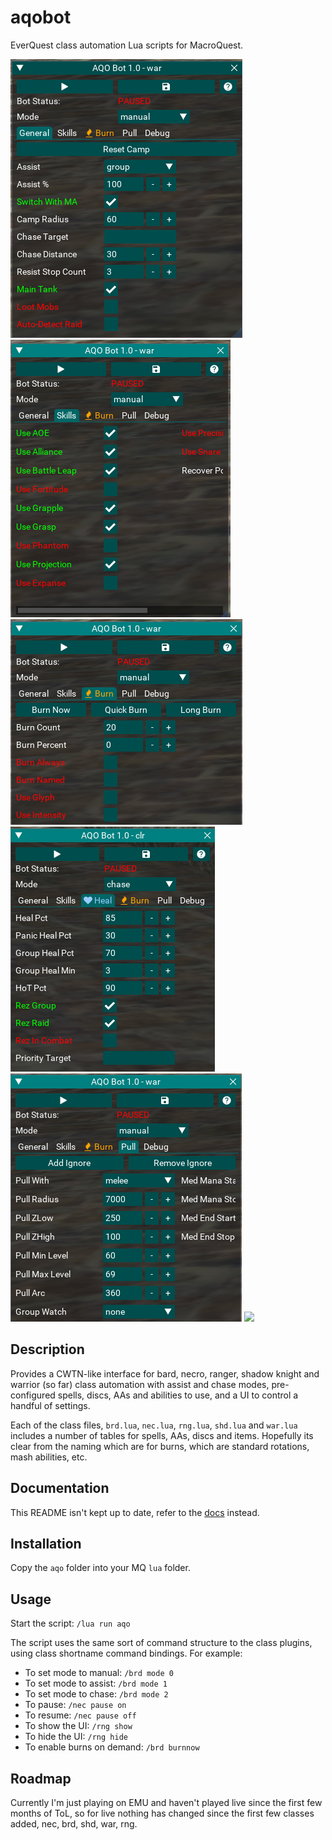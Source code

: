 # aqobot

EverQuest class automation Lua scripts for MacroQuest.

![](./images/general.png) ![](./images/skills.png)
![](./images/burn.png) ![](./images/heal.png)
![](./images/pull.png) ![](./images/debug.png)

## Description
Provides a CWTN-like interface for bard, necro, ranger, shadow knight and warrior (so far) class automation with assist and chase modes, pre-configured spells, discs, AAs and abilities to use, and a UI to control a handful of settings.

Each of the class files, `brd.lua`, `nec.lua`, `rng.lua`, `shd.lua` and `war.lua` includes a number of tables for spells, AAs, discs and items. Hopefully its clear from the naming which are for burns, which are standard rotations, mash abilities, etc.

## Documentation
This README isn't kept up to date, refer to the [docs](https://aquietone.github.io/docs/aqobot) instead.

## Installation
Copy the `aqo` folder into your MQ `lua` folder.

## Usage
Start the script: `/lua run aqo`

The script uses the same sort of command structure to the class plugins, using class shortname command bindings. For example:
- To set mode to manual: `/brd mode 0`
- To set mode to assist: `/brd mode 1`
- To set mode to chase: `/brd mode 2`
- To pause: `/nec pause on`
- To resume: `/nec pause off`
- To show the UI: `/rng show`
- To hide the UI: `/rng hide`
- To enable burns on demand: `/brd burnnow`

## Roadmap
Currently I'm just playing on EMU and haven't played live since the first few months of ToL, so for live nothing has changed since the first few classes added, nec, brd, shd, war, rng.
